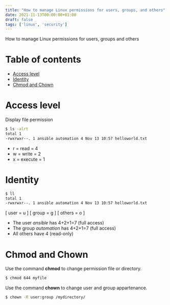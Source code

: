 ```yaml
---
title: "How to manage Linux permissions for users, groups, and others"
date: 2021-11-13T00:00:00+01:00
draft: false
tags: ['linux', 'security']
---
```


How to manage Linux permissions for users, groups and others

# Table of contents

* [Access level](#access-level)
* [Identity](#identity)
* [Chmod and Chown](#chmod-and-chown)

# Access level

Display file permission

```bash
$ ls -alrt
total 1
-rwxrwxr--. 1 ansible automation 4 Nov 13 10:57 helloworld.txt
```

- r = read = 4
- w = write = 2
- x = execute = 1

# Identity

```bash
$ ll
total 1
-rwxrwxr--. 1 ansible automation 4 Nov 13 10:57 helloworld.txt
```

[ user = u ] [ group = g ] [ others = o ]

- The user *ansible* has 4+2+1=7 (full access)
- The group *automation* has 4+2+1=7 (full access)
- All others have 4  (read-only)

# Chmod and Chown

Use the command **chmod** to change permission file or directory.

```bash
$ chmod 644 myfile
```

Use the command **chown** to change user and group appartenance.

```bash
$ chown -R user:group /mydirectory/
```
